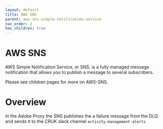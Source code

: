 ```yaml
---
layout: default
title: AWS SNS
parent: aws-sns-simple-notification-service
nav_order: 2
has_children: true
---
```


# AWS SNS

AWS Simple Notification Service, or SNS, is a fully managed message notification that allows you to publish a message to several subscribers.

Please see children pages for more on AWS-SNS.

# Overview

In the Adobe Proxy the SNS publishes the a failure message from the DLQ and sends it to the CRUK slack channel `activity-management-alerts`
